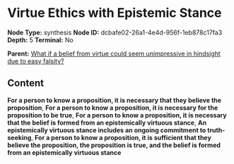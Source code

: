 # Virtue Ethics with Epistemic Stance

**Node Type:** synthesis
**Node ID:** dcbafe02-26a1-4e4d-956f-1eb878c17fa3
**Depth:** 5
**Terminal:** No

**Parent:** [What if a belief from virtue could seem unimpressive in hindsight due to easy falsity?](what-if-a-belief-from-virtue-could-seem-unimpressive-in-hindsight-due-to-easy-falsity-antithesis-803a5377-d635-4d94-a33b-ff39f6e93db4.md)

## Content

**For a person to know a proposition, it is necessary that they believe the proposition**, **For a person to know a proposition, it is necessary for the proposition to be true**, **For a person to know a proposition, it is necessary that the belief is formed from an epistemically virtuous stance**, **An epistemically virtuous stance includes an ongoing commitment to truth-seeking**, **For a person to know a proposition, it is sufficient that they believe the proposition, the proposition is true, and the belief is formed from an epistemically virtuous stance**
